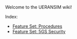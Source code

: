 Welcome to the UERANSIM wiki!

Index:

- [Feature Set: Procedures](Feature-Set:-Procedures)
- [Feature Set: 5GS Security](Feature-Set:-Security)
